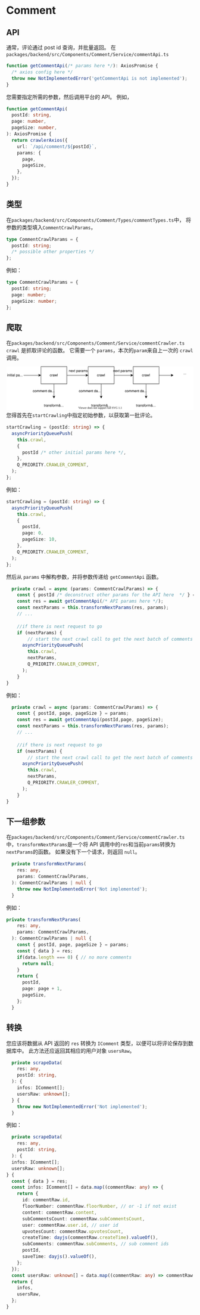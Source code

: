 # Comment

## API

通常，评论通过 post id 查询，并批量返回。
在`packages/backend/src/Components/Comment/Service/commentApi.ts`

```typescript
function getCommentApi(/* params here */): AxiosPromise {
  /* axios config here */
  throw new NotImplementedError('getCommentApi is not implemented');
}
```

您需要指定所需的参数，然后调用平台的 API。 例如，

```typescript
function getCommentApi(
  postId: string,
  page: number,
  pageSize: number,
): AxiosPromise {
  return crawlerAxios({
    url: `/api/comment/${postId}`,
    params: {
      page,
      pageSize,
    },
  });
}
```

## 类型

在`packages/backend/src/Components/Comment/Types/commentTypes.ts`中，
将参数的类型填入`CommentCrawlParams`，

```typescript
type CommentCrawlParams = {
  postId: string;
  /* possible other properties */
};
```

例如：

```typescript
type CommentCrawlParams = {
  postId: string;
  page: number;
  pageSize: number;
};
```

## 爬取

在`packages/backend/src/Components/Comment/Service/commentCrawler.ts`
`crawl` 是抓取评论的函数。 它需要一个 `params`，本次的`param`来自上一次的 `crawl` 调用。

![](./comment-crawler.drawio.svg)
您得首先在`startCrawling`中指定初始参数，以获取第一批评论。

```typescript
startCrawling = (postId: string) => {
  asyncPriorityQueuePush(
    this.crawl,
    {
      postId /* other initial params here */,
    },
    Q_PRIORITY.CRAWLER_COMMENT,
  );
};
```

例如：

```typescript
startCrawling = (postId: string) => {
  asyncPriorityQueuePush(
    this.crawl,
    {
      postId,
      page: 0,
      pageSize: 10,
    },
    Q_PRIORITY.CRAWLER_COMMENT,
  );
};
```

然后从 `params` 中解构参数，并将参数传递给 `getCommentApi` 函数。

```typescript
  private crawl = async (params: CommentCrawlParams) => {
    const { postId /* deconstruct other params for the API here  */ } = params;
    const res = await getCommentApi(/* API params here */);
    const nextParams = this.transformNextParams(res, params);
    // ...

    //if there is next request to go
    if (nextParams) {
        // start the next crawl call to get the next batch of comments
      asyncPriorityQueuePush(
        this.crawl,
        nextParams,
        Q_PRIORITY.CRAWLER_COMMENT,
      );
    }
}
```

例如：

```typescript
  private crawl = async (params: CommentCrawlParams) => {
    const { postId, page, pageSize } = params;
    const res = await getCommentApi(postId,page, pageSize);
    const nextParams = this.transformNextParams(res, params);
    // ...

    //if there is next request to go
    if (nextParams) {
        // start the next crawl call to get the next batch of comments
      asyncPriorityQueuePush(
        this.crawl,
        nextParams,
        Q_PRIORITY.CRAWLER_COMMENT,
      );
    }
}
```

## 下一组参数

在`packages/backend/src/Components/Comment/Service/commentCrawler.ts`中，`transformNextParams`是一个将 API 调用中的`res`和当前`params`转换为`nextParams`的函数。 如果没有下一个请求，则返回 `null`。

```typescript
  private transformNextParams(
    res: any,
    params: CommentCrawlParams,
  ): CommentCrawlParams | null {
    throw new NotImplementedError('Not implemented');
  }
```

例如：

```typescript
private transformNextParams(
    res: any,
    params: CommentCrawlParams,
  ): CommentCrawlParams | null {
    const { postId, page, pageSize } = params;
    const { data } = res;
    if(data.length === 0) { // no more comments
      return null;
    }
    return {
      postId,
      page: page + 1,
      pageSize,
    };
  }
```

## 转换

您应该将数据从 API 返回的 `res` 转换为 `IComment` 类型，以便可以将评论保存到数据库中。
此方法还应返回其相应的用户对象 `usersRaw`。

```typescript
  private scrapeData(
    res: any,
    postId: string,
  ): {
    infos: IComment[];
    usersRaw: unknown[];
  } {
    throw new NotImplementedError('Not implemented');
  }
```

例如：

```typescript
  private scrapeData(
    res: any,
    postId: string,
  ): {
  infos: IComment[];
  usersRaw: unknown[];
} {
  const { data } = res;
  const infos: IComment[] = data.map((commentRaw: any) => {
    return {
      id: commentRaw.id,
      floorNumber: commentRaw.floorNumber, // or -1 if not exist
      content: commentRaw.content,
      subCommentsCount: commentRaw.subCommentsCount,
      user: commentRaw.user.id, // user id
      upvotesCount: commentRaw.upvotesCount,
      createTime: dayjs(commentRaw.createTime).valueOf(),
      subComments: commentRaw.subComments, // sub comment ids
      postId,
      saveTime: dayjs().valueOf(),
    };
  });
  const usersRaw: unknown[] = data.map((commentRaw: any) => commentRaw.user);
  return {
    infos,
    usersRaw,
  };
}
```

